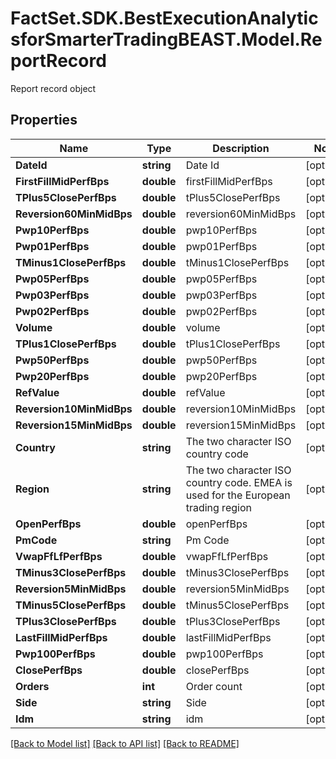 # FactSet.SDK.BestExecutionAnalyticsforSmarterTradingBEAST.Model.ReportRecord
Report record object

## Properties

Name | Type | Description | Notes
------------ | ------------- | ------------- | -------------
**DateId** | **string** | Date Id | [optional] 
**FirstFillMidPerfBps** | **double** | firstFillMidPerfBps | [optional] 
**TPlus5ClosePerfBps** | **double** | tPlus5ClosePerfBps | [optional] 
**Reversion60MinMidBps** | **double** | reversion60MinMidBps | [optional] 
**Pwp10PerfBps** | **double** | pwp10PerfBps | [optional] 
**Pwp01PerfBps** | **double** | pwp01PerfBps | [optional] 
**TMinus1ClosePerfBps** | **double** | tMinus1ClosePerfBps | [optional] 
**Pwp05PerfBps** | **double** | pwp05PerfBps | [optional] 
**Pwp03PerfBps** | **double** | pwp03PerfBps | [optional] 
**Pwp02PerfBps** | **double** | pwp02PerfBps | [optional] 
**Volume** | **double** | volume | [optional] 
**TPlus1ClosePerfBps** | **double** | tPlus1ClosePerfBps | [optional] 
**Pwp50PerfBps** | **double** | pwp50PerfBps | [optional] 
**Pwp20PerfBps** | **double** | pwp20PerfBps | [optional] 
**RefValue** | **double** | refValue | [optional] 
**Reversion10MinMidBps** | **double** | reversion10MinMidBps | [optional] 
**Reversion15MinMidBps** | **double** | reversion15MinMidBps | [optional] 
**Country** | **string** | The two character ISO country code | [optional] 
**Region** | **string** | The two character ISO country code. EMEA is used for the European trading region | [optional] 
**OpenPerfBps** | **double** | openPerfBps | [optional] 
**PmCode** | **string** | Pm Code | [optional] 
**VwapFfLfPerfBps** | **double** | vwapFfLfPerfBps | [optional] 
**TMinus3ClosePerfBps** | **double** | tMinus3ClosePerfBps | [optional] 
**Reversion5MinMidBps** | **double** | reversion5MinMidBps | [optional] 
**TMinus5ClosePerfBps** | **double** | tMinus5ClosePerfBps | [optional] 
**TPlus3ClosePerfBps** | **double** | tPlus3ClosePerfBps | [optional] 
**LastFillMidPerfBps** | **double** | lastFillMidPerfBps | [optional] 
**Pwp100PerfBps** | **double** | pwp100PerfBps | [optional] 
**ClosePerfBps** | **double** | closePerfBps | [optional] 
**Orders** | **int** | Order count | [optional] 
**Side** | **string** | Side | [optional] 
**Idm** | **string** | idm | [optional] 

[[Back to Model list]](../README.md#documentation-for-models) [[Back to API list]](../README.md#documentation-for-api-endpoints) [[Back to README]](../README.md)

